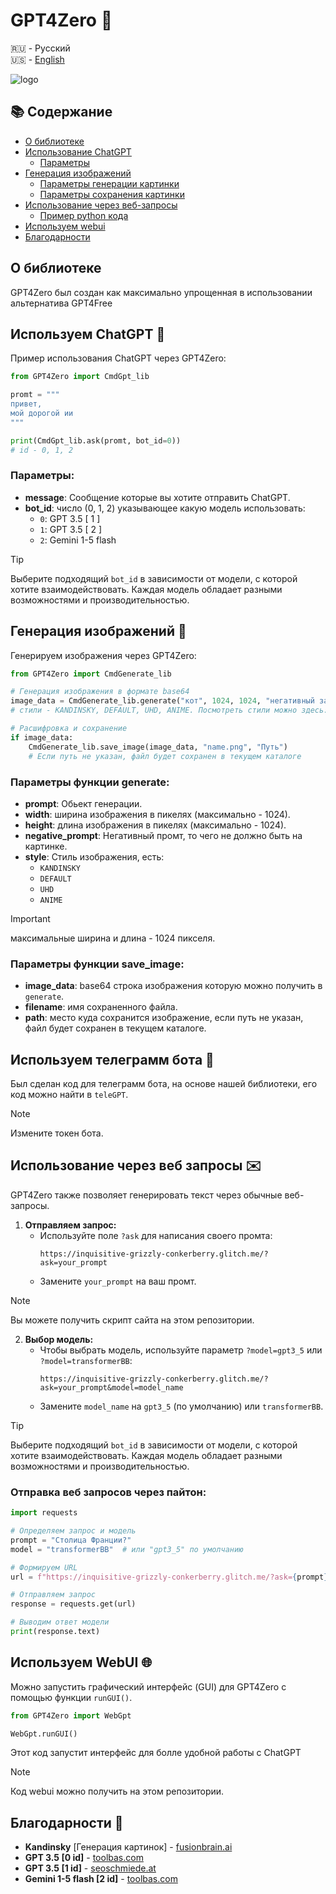 # GPT4Zero 🚀

🇷🇺 - Русский                                                                                                                                                                                                                               
🇺🇸 - [English](https://github.com/Qwez-source/GPT4Zero/blob/main/README.md)

![logo](https://i.ibb.co/3SQqx9v/photo-2024-08-31-12-14-53.jpg)

## 📚 Содержание
- [О библиотеке](#о-библиотеке)
- [Использование ChatGPT](#используем-chatgpt-)
  - [Параметры](#параметры)
- [Генерация изображений](#генерация-изображений-)
  - [Параметры генерации картинки](#параметры-функции-generate)
  - [Параметры сохранения картинки](#параметры-функции-save_image)
- [Использование через веб-запросы](#использование-через-веб-запросы-)
  - [Пример python кода](#отправка-веб-запросов-через-пайтон)
- [Используем webui](#используем-webui-)
- [Благодарности](#благодарности-)

## О библиотеке

GPT4Zero был создан как максимально упрощенная в использовании альтернатива GPT4Free

## Используем ChatGPT 🤖

Пример использования ChatGPT через GPT4Zero:

```python
from GPT4Zero import CmdGpt_lib

promt = """
привет,
мой дорогой ии
"""

print(CmdGpt_lib.ask(promt, bot_id=0))
# id - 0, 1, 2
```

### Параметры:
- **message**: Сообщение которые вы хотите отправить ChatGPT.
- **bot_id**: число (0, 1, 2) указывающее какую модель использовать:
  - `0`: GPT 3.5 [ 1 ]
  - `1`: GPT 3.5 [ 2 ]
  - `2`: Gemini 1-5 flash
 
> [!TIP]
>  Выберите подходящий `bot_id` в зависимости от модели, с которой хотите взаимодействовать. Каждая модель обладает разными возможностями и производительностью.

## Генерация изображений 🎨

Генерируем изображения через GPT4Zero:

```python
from GPT4Zero import CmdGenerate_lib

# Генерация изображения в формате base64
image_data = CmdGenerate_lib.generate("кот", 1024, 1024, "негативный запрос", "стиль") 
# стили - KANDINSKY, DEFAULT, UHD, ANIME. Посмотреть стили можно здесь: https://cdn.fusionbrain.ai/static/styles/key

# Расшифровка и сохранение
if image_data:
    CmdGenerate_lib.save_image(image_data, "name.png", "Путь") 
    # Если путь не указан, файл будет сохранен в текущем каталоге
```

### Параметры функции generate:
- **prompt**: Обьект генерации.
- **width**: ширина изображения в пикелях (максимально - 1024).
- **height**: длина изображения в пикелях (максимально - 1024).
- **negative_prompt**: Негативный промт, то чего не должно быть на картинке.
- **style**: Стиль изображения, есть:
  - `KANDINSKY`
  - `DEFAULT`
  - `UHD`
  - `ANIME`
> [!IMPORTANT]
> максимальные ширина и длина - 1024 пикселя.

### Параметры функции save_image:
- **image_data**: base64 строка изображения которую можно получить в `generate`.
- **filename**: имя сохраненного файла.
- **path**: место куда сохранится изображение, если путь не указан, файл будет сохранен в текущем каталоге.

## Используем телеграмм бота 💬
Был сделан код для телеграмм бота, на основе нашей библиотеки, его код можно найти в `teleGPT`.

> [!NOTE]
>  Измените токен бота.

## Использование через веб запросы ✉️

GPT4Zero также позволяет генерировать текст через обычные веб-запросы.

1. **Отправляем запрос:**
   - Используйте поле `?ask` для написания своего промта:
     ```
     https://inquisitive-grizzly-conkerberry.glitch.me/?ask=your_prompt
     ```
   - Замените `your_prompt` на ваш промт.

> [!NOTE]
> Вы можете получить скрипт сайта на этом репозитории.

2. **Выбор модель:**
   - Чтобы выбрать модель, используйте параметр `?model=gpt3_5` или `?model=transformerBB`:
     ```
     https://inquisitive-grizzly-conkerberry.glitch.me/?ask=your_prompt&model=model_name
     ```
   - Замените `model_name` на `gpt3_5` (по умолчанию) или `transformerBB`.

> [!TIP]
> Выберите подходящий `bot_id` в зависимости от модели, с которой хотите взаимодействовать. Каждая модель обладает разными возможностями и производительностью.

### Отправка веб запросов через пайтон:

```python
import requests

# Определяем запрос и модель
prompt = "Столица Франции?"
model = "transformerBB"  # или "gpt3_5" по умолчанию

# Формируем URL
url = f"https://inquisitive-grizzly-conkerberry.glitch.me/?ask={prompt}&model={model}"

# Отправляем запрос
response = requests.get(url)

# Выводим ответ модели
print(response.text)
```

## Используем WebUI 🌐
Можно запустить графический интерфейс (GUI) для GPT4Zero с помощью функции `runGUI()`.
```Python
from GPT4Zero import WebGpt

WebGpt.runGUI()
```
Этот код запустит интерфейс для болле удобной работы с ChatGPT

> [!NOTE]
> Код webui можно получить на этом репозитории.

## Благодарности 🙌

- **Kandinsky** [Генерация картинок] - [fusionbrain.ai](https://fusionbrain.ai/)
- **GPT 3.5 [0 id]** - [toolbas.com](https://toolbaz.com/writer/chat-gpt-alternative)
- **GPT 3.5 [1 id]** - [seoschmiede.at](https://seoschmiede.at/en/aitools/chatgpt-tool/)
- **Gemini 1-5 flash [2 id]** - [toolbas.com](https://toolbaz.com/writer/chat-gpt-alternative)

